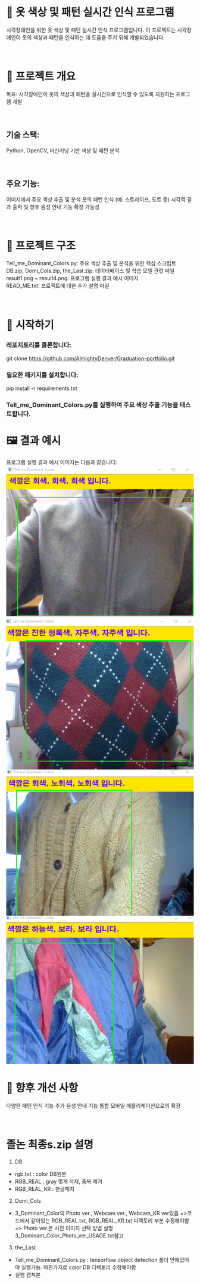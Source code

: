# 👕 옷 색상 및 패턴 실시간 인식 프로그램
시각장애인을 위한 옷 색상 및 패턴 실시간 인식 프로그램입니다. 이 프로젝트는 시각장애인이 옷의 색상과 패턴을 인식하는 데 도움을 주기 위해 개발되었습니다.
<br>
<br>
<br>
# 🧠 프로젝트 개요
목표: 시각장애인이 옷의 색상과 패턴을 실시간으로 인식할 수 있도록 지원하는 프로그램 개발
<br>
<br>
<br>
## 기술 스택:
Python, OpenCV, 머신러닝 기반 색상 및 패턴 분석
<br>
<br>
<br>
## 주요 기능:
이미지에서 주요 색상 추출 및 분석
옷의 패턴 인식 (예: 스트라이프, 도트 등)
시각적 결과 출력 및 향후 음성 안내 기능 확장 가능성
<br>
<br>
<br>
# 📁 프로젝트 구조
Tell_me_Dominant_Colors.py: 주요 색상 추출 및 분석을 위한 핵심 스크립트<br>
DB.zip, Domi_Cols.zip, the_Last.zip: 데이터베이스 및 학습 모델 관련 파일<br>
result1.png ~ result4.png: 프로그램 실행 결과 예시 이미지<br>
READ_ME.txt: 프로젝트에 대한 추가 설명 파일
<br>
<br>
<br>
# 🚀 시작하기
### 레포지토리를 클론합니다:
git clone https://github.com/AlmightyDenver/Graduation-portfolio.git

### 필요한 패키지를 설치합니다:
pip install -r requirements.txt

### Tell_me_Dominant_Colors.py를 실행하여 주요 색상 추출 기능을 테스트합니다.

# 🖼️ 결과 예시
프로그램 실행 결과 예시 이미지는 다음과 같습니다:
![이미지 설명](result1.png)
![이미지 설명](result2.png)
![이미지 설명](result3.png)
![이미지 설명](result4.png)


# 📌 향후 개선 사항
다양한 패턴 인식 기능 추가
음성 안내 기능 통합
모바일 애플리케이션으로의 확장
<br>
<br>
<br>
# 졸논 최종s.zip 설명
1. DB
 - rgb.txt : color DB원본
 - RGB_REAL : gray  몇개 삭제, 중복 제거
 - RGB_REAL_KR : 한글패치


2. Domi_Cols
 - 3_Dominant_Color의 Photo ver., Webcam ver., Webcam_KR ver있음
=>코드에서 같이있는 RGB_REAL.txt, RGB_REAL_KR.txt 디렉토리 부분 수정해야함
=> Photo ver.은 사진 이미지 선택 방법 설명 3_Dominant_Color_Photo_ver_USAGE.txt참고


3. the_Last
 - Tell_me_Dominant_Colors.py : tensorflow object detection 폴더 안에있어야 실행가능. 마찬가지로 color DB 디렉토리 수정해야함
 - 실행 캡쳐본

